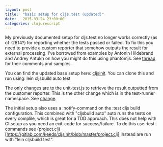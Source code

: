 ```yaml
---
layout: post
title:  "basic setup for cljs.test (updated)"
date:   2015-03-24 23:00:00
categories: clojurescript
---
```


My previously documented setup for cljs.test no longer works correctly (as of r2814?) for reporting whether the tests passed or failed. To fix this you need to provide a custom reporter that somehow outputs the result for external processing. I've borrowed from examples by Antonin Hildebrand and Andrey Antukh on how you might do this using phantomjs. See [thread](https://groups.google.com/d/msg/clojurescript/Bz3oq6ME95c/fZbndAVWiioJ) for their comments and samples.

You can find the updated base setup here: [cljsinit](https://gitlab.com/keeds/cljsinit). You can clone this and run using: lein cljsbuild auto test

The only changes are to the unit-test.js to retrieve the result outputted from the customer reporter. This is the other change which is in the test-runner namespace. See [change](https://gitlab.com/keeds/cljsinit/commit/65712dcc8f11a52d0a5aafff0d7fe81e45d0706d).

The initial setup also uses a :notify-command on the :test cljs build configuration. This combined with "cljsbuild auto" auto runs the tests on every complile, which is great for a TDD approach. This does not help with CI setup as you need an exit-code for success/failure. To do this use :test-commands see (project.clj)[https://gitlab.com/keeds/cljsinit/blob/master/project.clj] instead are run with "lein cljsbuild test".